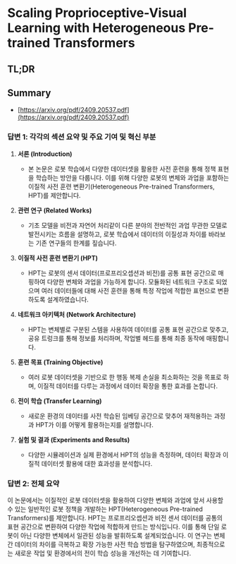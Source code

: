 # Scaling Proprioceptive-Visual Learning with Heterogeneous Pre-trained Transformers
## TL;DR
## Summary
- [https://arxiv.org/pdf/2409.20537.pdf](https://arxiv.org/pdf/2409.20537.pdf)

### 답변 1: 각각의 섹션 요약 및 주요 기여 및 혁신 부분

1. **서론 (Introduction)**
   - 본 논문은 로봇 학습에서 다양한 데이터셋을 활용한 사전 훈련을 통해 정책 표현을 학습하는 방안을 다룹니다. 이를 위해 다양한 로봇의 변체와 과업을 포함하는 이질적 사전 훈련 변환기(Heterogeneous Pre-trained Transformers, HPT)를 제안합니다.
   
2. **관련 연구 (Related Works)**
   - 기초 모델을 비전과 자연어 처리같이 다른 분야의 전반적인 과업 무관한 모델로 발전시키는 흐름을 설명하고, 로봇 학습에서 데이터의 이질성과 차이를 바라보는 기존 연구들의 한계를 짚습니다.

3. **이질적 사전 훈련 변환기 (HPT)**
   - HPT는 로봇의 센서 데이터(프로프리오셉션과 비전)를 공통 표현 공간으로 매핑하여 다양한 변체와 과업을 가능하게 합니다. 모듈화된 네트워크 구조로 되었으며 여러 데이터들에 대해 사전 훈련을 통해 특정 작업에 적합한 표현으로 변환하도록 설계하였습니다.

4. **네트워크 아키텍처 (Network Architecture)**
   - HPT는 변체별로 구분된 스템을 사용하여 데이터를 공통 표현 공간으로 맞추고, 공유 트렁크를 통해 정보를 처리하며, 작업별 헤드를 통해 최종 동작에 매핑합니다.

5. **훈련 목표 (Training Objective)**
   - 여러 로봇 데이터셋을 기반으로 한 행동 복제 손실을 최소화하는 것을 목표로 하며, 이질적 데이터를 다루는 과정에서 데이터 확장을 통한 효과를 논합니다.

6. **전이 학습 (Transfer Learning)**
   - 새로운 환경의 데이터를 사전 학습된 임베딩 공간으로 맞추어 재적용하는 과정과 HPT가 이를 어떻게 활용하는지를 설명합니다.

7. **실험 및 결과 (Experiments and Results)**
   - 다양한 시뮬레이션과 실제 환경에서 HPT의 성능을 측정하며, 데이터 확장과 이질적 데이터셋 활용에 대한 효과성을 분석합니다.

### 답변 2: 전체 요약

이 논문에서는 이질적인 로봇 데이터셋을 활용하여 다양한 변체와 과업에 앞서 사용할 수 있는 일반적인 로봇 정책을 개발하는 HPT(Heterogeneous Pre-trained Transformers)를 제안합니다. HPT는 프로프리오셉션과 비전 센서 데이터를 공통의 표현 공간으로 변환하여 다양한 작업에 적합하게 만드는 방식입니다. 이를 통해 단일 로봇이 아닌 다양한 변체에서 일관된 성능을 발휘하도록 설계되었습니다. 이 연구는 변체 간 데이터의 차이를 극복하고 확장 가능한 사전 학습 방법을 탐구하였으며, 최종적으로는 새로운 작업 및 환경에서의 전이 학습 성능을 개선하는 데 기여합니다.